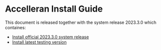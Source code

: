 # **Accelleran Install Guide**

This document is released together with the system release 2023.3.0 which containes:

* [Install official 2023.3.0 system release](/drax-docs/2023.3.0_files/)
* [Install latest testing version](/drax-docs/2024.1.0_files/)